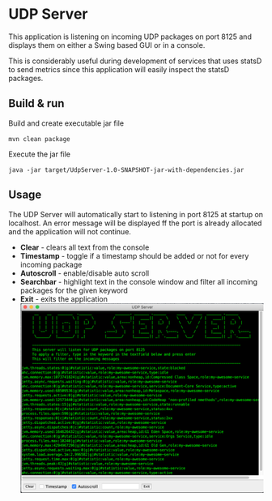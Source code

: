 # UDP Server

This application is listening on incoming UDP packages on port 8125 and displays them on either 
a Swing based GUI or in a console. 

This is considerably useful during development of services that uses statsD to send metrics since this application
will easily inspect the statsD packages.

## Build & run
Build and create executable jar file
```shell script
mvn clean package
```
Execute the jar file
```shell script
java -jar target/UdpServer-1.0-SNAPSHOT-jar-with-dependencies.jar 
```

## Usage
The UDP Server will automatically start to listening in port 8125 at startup on localhost.
An error message will be displayed ff the port is already allocated and the application will not continue.

* **Clear** - clears all text from the console
* **Timestamp** - toggle if a timestamp should be added or not for every incoming package
* **Autoscroll** - enable/disable auto scroll
* **Searchbar** - highlight text in the console window and filter all incoming packages for the given keyword
* **Exit** - exits the application
![Alt text](swing-app.png?raw=true "UDP Server overview")

